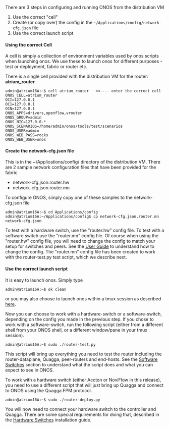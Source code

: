 There are 3 steps in configuring and running ONOS from the distribution VM

1. Use the correct "cell"
1. Create (or copy over) the config in the `~/Applications/config/network-cfg.json` file
1. Use the correct launch script

#### Using the correct Cell

A cell is simply a collection of environment variables used by onos scripts when launching onos. We use these to launch onos for different purposes - test or deployment, fabric or router etc.

There is a single cell provided with the distribution VM for the router: **atrium_router**  
  

    admin@atrium16A:~$ cell atrium_router   <<---- enter the correct cell
    ONOS_CELL=atrium_router
    OCI=127.0.0.1
    OC1=127.0.0.1
    OCN=127.0.0.1
    ONOS_APPS=drivers,openflow,vrouter
    ONOS_GROUP=admin
    ONOS_NIC=127.0.0.*
    ONOS_SCENARIOS=/home/admin/onos/tools/test/scenarios
    ONOS_USER=admin
    ONOS_WEB_PASS=rocks
    ONOS_WEB_USER=onos



#### Create the network-cfg.json file

This is in the ~/Applications/config/ directory of the distribution VM. There are 2 sample network configuration files that have been provided for the fabric
* network-cfg.json.router.hw
* network-cfg.json.router.mn

To configure ONOS, simply copy one of these samples to the network-cfg.json file
    
    admin@atrium16A:~$ cd Applications/config 
    admin@atrium16A:~/Applications/config$ cp network-cfg.json.router.mn network-cfg.json

To test with a hardware switch, use the "router.hw" config file. To test with a software switch  use the "router.mn" config file. Of course when using the "router.hw" config file, you will need to change the config to match your setup for switches and peers. See the [User Guide](https://github.com/onfsdn/atrium-docs/wiki/User-Guide-ONOS-Based-Router-16A) to understand how to change the config. The "router.mn" config file has been created to work with the router-test.py test script, which we describe next.

#### Use the correct launch script

It is easy to launch onos. Simply type

    admin@atrium16A:~$ ok clean

or you may also choose to launch onos within a tmux session as described [here](https://github.com/onfsdn/atrium-docs/wiki/Configure-and-run-ONOS-15A#launching-onos-for-deployment).

Now you can choose to work with a hardware-switch or a software-switch, depending on the config you made in the previous step. If you chose to work with a software-switch, run the following script (either from a different shell from your ONOS shell, or a different window/pane in your tmux session). 

    admin@atrium16A:~$ sudo ./router-test.py

This script will bring up everything you need to test the router including the router-dataplane, Quagga, peer-routers and end-hosts. See the [Software Switches](https://github.com/onfsdn/atrium-docs/wiki/Software-Install-ONOS-Router-16A) section to understand what the script does and what you can expect to see in ONOS.

To work with a hardware switch (either Accton or NoviFlow in this release), you need to use a different script that will just bring up Quagga and connect to ONOS using the Quagga FPM protocol. 

    admin@atrium16A:~$ sudo ./router-deploy.py

You will now need to connect your hardware switch to the controller and Quagga. There are some special requirements for doing that, described in the [Hardware Switches](https://github.com/onfsdn/atrium-docs/wiki/Hardware-Install-ONOS-Router-16A) installation guide.

